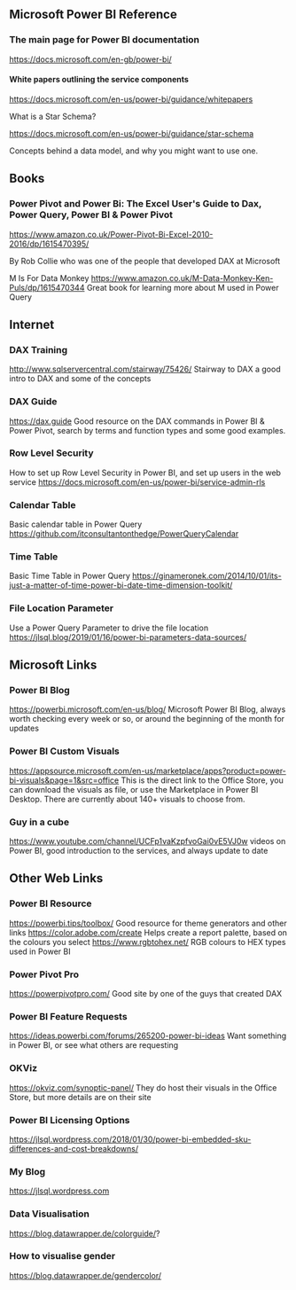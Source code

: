 ## Microsoft Power BI Reference
###	The main page for Power BI documentation
https://docs.microsoft.com/en-gb/power-bi/

#### White papers outlining the service components

https://docs.microsoft.com/en-us/power-bi/guidance/whitepapers

What is a Star Schema?

https://docs.microsoft.com/en-us/power-bi/guidance/star-schema

Concepts behind a data model, and why you might want to use one.

## Books
###	Power Pivot and Power Bi: The Excel User's Guide to Dax, Power Query, Power BI & Power Pivot
https://www.amazon.co.uk/Power-Pivot-Bi-Excel-2010-2016/dp/1615470395/

By Rob Collie who was one of the people that developed DAX at Microsoft

M Is For Data Monkey
https://www.amazon.co.uk/M-Data-Monkey-Ken-Puls/dp/1615470344
Great book for learning more about M used in Power Query
	
## Internet
###	DAX Training
http://www.sqlservercentral.com/stairway/75426/
Stairway to DAX a good intro to DAX and some of the concepts
	
###	DAX Guide
https://dax.guide
Good resource on the DAX commands in Power BI & Power Pivot, search by terms and function types and some good examples.
	
###	Row Level Security 
How to set up Row Level Security in Power BI, and set up users in the web service
https://docs.microsoft.com/en-us/power-bi/service-admin-rls
	
###	Calendar Table
Basic calendar table in Power Query
https://github.com/itconsultantonthedge/PowerQueryCalendar
	
###	Time Table
Basic Time Table in Power Query
https://ginameronek.com/2014/10/01/its-just-a-matter-of-time-power-bi-date-time-dimension-toolkit/ 
	
###	File Location Parameter
Use a Power Query Parameter to drive the file location
https://jlsql.blog/2019/01/16/power-bi-parameters-data-sources/
	
	
## Microsoft Links
	
###	Power BI Blog
https://powerbi.microsoft.com/en-us/blog/
Microsoft Power BI Blog, always worth checking every week or so, or around the beginning of the month for updates
	
###	Power BI Custom Visuals
https://appsource.microsoft.com/en-us/marketplace/apps?product=power-bi-visuals&page=1&src=office
This is the direct link to the Office Store, you can download the visuals as file, or use the Marketplace in Power BI Desktop. There are currently about 140+ visuals to choose from.
	 
###	Guy in a cube
https://www.youtube.com/channel/UCFp1vaKzpfvoGai0vE5VJ0w
videos on Power BI, good introduction to the services, and always update to date

## Other Web Links
	
###	Power BI Resource 
https://powerbi.tips/toolbox/
Good resource for theme generators and other links
https://color.adobe.com/create
Helps create a report palette, based on the colours you select
https://www.rgbtohex.net/
RGB colours to HEX types used in Power BI
	
###	Power Pivot Pro
https://powerpivotpro.com/
Good site by one of the guys that created DAX
  
###	Power BI Feature Requests
https://ideas.powerbi.com/forums/265200-power-bi-ideas
Want something in Power BI, or see what others are requesting
	  
###	OKViz
https://okviz.com/synoptic-panel/
They do host their visuals in the Office Store, but more details are on their site
	
###	Power BI Licensing Options
https://jlsql.wordpress.com/2018/01/30/power-bi-embedded-sku-differences-and-cost-breakdowns/

###	My Blog
https://jlsql.wordpress.com
	
###	Data Visualisation
https://blog.datawrapper.de/colorguide/?
	
###	How to visualise gender
https://blog.datawrapper.de/gendercolor/

